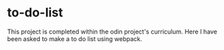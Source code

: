 # to-do-list
This project is completed within the odin project's curriculum. Here I have been asked to make a to do list using webpack.